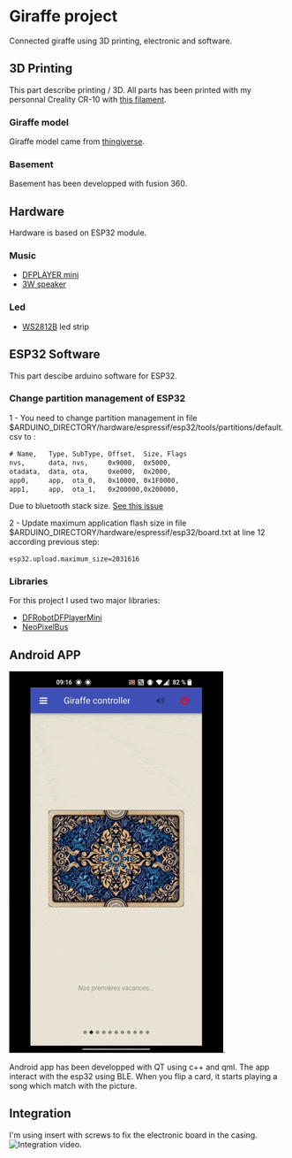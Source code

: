 # Giraffe project

Connected giraffe using 3D printing, electronic and software.

## 3D Printing

This part describe printing / 3D. All parts has been printed with my personnal Creality CR-10 with [this filament](https://www.filimprimante3d.fr/filament-pla-mat/2497-filament-pla-mat-blanc-calcaire-175-mm-1kg.html).

### Giraffe model

Giraffe model came from [thingiverse](https://www.thingiverse.com/thing:182149).

### Basement

Basement has been developped with fusion 360.

## Hardware 

Hardware is based on ESP32 module.

### Music

 - [DFPLAYER mini](https://www.amazon.fr/gp/product/B07911V1NL/ref=ppx_yo_dt_b_asin_title_o09_s00?ie=UTF8&psc=1)
 - [3W speaker](https://www.amazon.fr/gp/product/B073XH8KK8/ref=ppx_yo_dt_b_asin_title_o09_s00?ie=UTF8&psc=1)

### Led

 - [WS2812B](https://www.amazon.fr/gp/product/B01CDTE9AW/ref=ppx_yo_dt_b_asin_title_o09_s01?ie=UTF8&psc=1) led strip

## ESP32 Software

This part descibe arduino software for ESP32.

### Change partition management of ESP32

1 - You need to change partition management in file $ARDUINO_DIRECTORY/hardware/espressif/esp32/tools/partitions/default.csv to :

``` csv
# Name,   Type, SubType, Offset,  Size, Flags
nvs,      data, nvs,     0x9000,  0x5000,
otadata,  data, ota,     0xe000,  0x2000,
app0,     app,  ota_0,   0x10000, 0x1F0000,
app1,     app,  ota_1,   0x200000,0x200000,
```
Due to bluetooth stack size. [See this issue](https://github.com/espressif/arduino-esp32/issues/1075)

2 - Update maximum application flash size in file $ARDUINO_DIRECTORY/hardware/espressif/esp32/board.txt at line 12 according previous step:

```
esp32.upload.maximum_size=2031616
```

### Libraries

For this project I used two major libraries:
 - [DFRobotDFPlayerMini](https://github.com/DFRobot/DFRobotDFPlayerMini)
 - [NeoPixelBus](https://github.com/Makuna/NeoPixelBus)

## Android APP

![Integration video](images/android_app.gif). 

Android app has been developped with QT using c++ and qml.
The app interact with the esp32 using BLE. When you flip a card, it starts playing a song which match with the picture.

## Integration

I'm using insert with screws to fix the electronic board in the casing.
![Integration video](images/basement.gif). 
